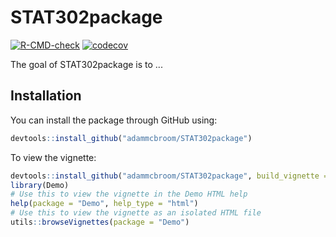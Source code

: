 
# STAT302package

<!-- badges: start -->
[![R-CMD-check](https://github.com/adammcbroom/STAT302package/workflows/R-CMD-check/badge.svg)](https://github.com/adammcbroom/STAT302package/actions)
[![codecov](https://codecov.io/gh/adammcbroom/STAT302package/branch/master/graph/badge.svg?token=6YSJYBF7IT)](https://codecov.io/gh/adammcbroom/STAT302package)
<!-- badges: end -->

The goal of STAT302package is to ...

## Installation

You can install the package through GitHub using:

``` r
devtools::install_github("adammcbroom/STAT302package")
```

To view the vignette:
``` r
devtools::install_github("adammcbroom/STAT302package", build_vignette = TRUE, build_opts = c())
library(Demo)
# Use this to view the vignette in the Demo HTML help
help(package = "Demo", help_type = "html")
# Use this to view the vignette as an isolated HTML file
utils::browseVignettes(package = "Demo")
```
